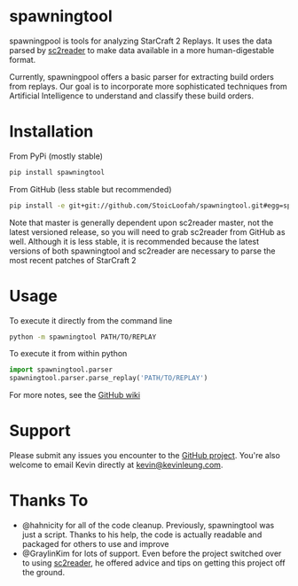 spawningtool
============

spawningpool is tools for analyzing StarCraft 2 Replays. It uses the data parsed by [sc2reader](https://github.com/GraylinKim/sc2reader) to make data available in a more human-digestable format.

Currently, spawningpool offers a basic parser for extracting build orders from replays. Our goal is to incorporate more sophisticated techniques from Artificial Intelligence to understand and classify these build orders.

Installation
============
From PyPi (mostly stable)
```bash
pip install spawningtool
```

From GitHub (less stable but recommended)
```bash
pip install -e git+git://github.com/StoicLoofah/spawningtool.git#egg=spawningtool
```

Note that master is generally dependent upon sc2reader master, not the latest versioned release, so you will need to grab sc2reader from GitHub as well. Although it is less stable, it is recommended because the latest versions of both spawningtool and sc2reader are necessary to parse the most recent patches of StarCraft 2

Usage
============
To execute it directly from the command line
```bash
python -m spawningtool PATH/TO/REPLAY
```

To execute it from within python
```python
import spawningtool.parser
spawningtool.parser.parse_replay('PATH/TO/REPLAY')
```

For more notes, see the [GitHub wiki](https://github.com/StoicLoofah/spawningtool/wiki)

Support
============
Please submit any issues you encounter to the [GitHub project](https://github.com/StoicLoofah/spawningtool/issues). You're also welcome to email Kevin directly at kevin@kevinleung.com.

Thanks To
============
* @hahnicity for all of the code cleanup. Previously, spawningtool was just a script. Thanks to his help, the code is actually readable and packaged for others to use and improve
* @GraylinKim for lots of support. Even before the project switched over to using [sc2reader](https://github.com/GraylinKim/sc2reader), he offered advice and tips on getting this project off the ground.
